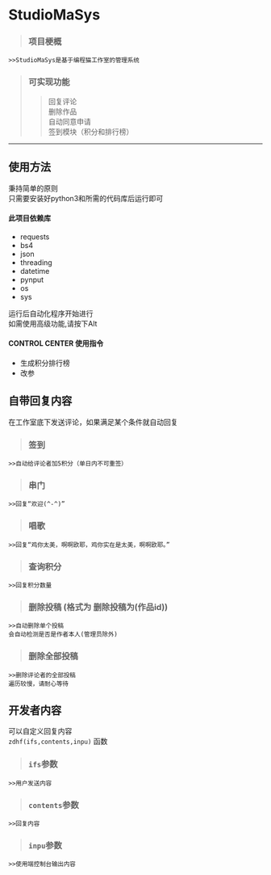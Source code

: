 # StudioMaSys
> ### 项目梗概
    >>StudioMaSys是基于编程猫工作室的管理系统
> ### 可实现功能
>> 回复评论  
删除作品  
自动同意申请  
签到模块（积分和排行榜）
---------
## 使用方法
秉持简单的原则  
只需要安装好python3和所需的代码库后运行即可  
#### 此项目依赖库
- requests
- bs4
- json
- threading
- datetime
- pynput
- os
- sys  


运行后自动化程序开始进行  
如需使用高级功能,请按下Alt

#### CONTROL CENTER 使用指令
- 生成积分排行榜
- 改参

## 自带回复内容
在工作室底下发送评论，如果满足某个条件就自动回复
>### 签到  
    >>自动给评论者加5积分（单日内不可重签）
>### 串门  
    >>回复“欢迎(^-^)”
>### 唱歌  
    >>回复“鸡你太美，啊啊欧耶，鸡你实在是太美，啊啊欧耶。”
>### 查询积分  
    >>回复积分数量
>### 删除投稿 (格式为  删除投稿为(作品id))  
    >>自动删除单个投稿  
    会自动检测是否是作者本人(管理员除外)
>### 删除全部投稿
    >>删除评论者的全部投稿  
    遍历较慢，请耐心等待

## 开发者内容
可以自定义回复内容  
`zdhf(ifs,contents,inpu)` 函数
> ### `ifs`参数  
    >>用户发送内容
> ### `contents`参数  
    >>回复内容
> ### `inpu`参数
    >>使用端控制台输出内容






